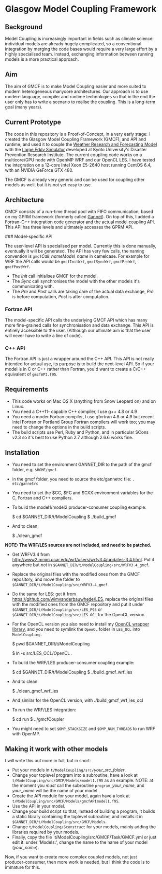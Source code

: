 # Glasgow Model Coupling Framework

## Background

Model Coupling is increasingly important in fields such as climate science: individual models are already hugely complicated, so a conventional integration by merging the code bases would require a very large effort by a highly specialised team. Instead, exchanging information between running models is a more practical approach.

## Aim

The aim of GMCF is to make Model Coupling easier and more suited to modern heterogeneous manycore architectures. Our approach is to use modern language, compiler and runtime technologies so that in the end the user only has to write a scenario to realise the coupling. This is a long-term goal (many years).

## Current Prototype

The code in this repository is a Proof-of-Concept, in a very early stage: I created the Glasgow Model Coupling Framework (GMCF), and API and runtime, and used it to couple the [Weather Research and Forecasting Model](http://www2.mmm.ucar.edu/wrf/users/) with the [Large Eddy Simulator](https://github.com/wimvanderbauwhede/LES) developed at Kyoto University's Disaster Prevention Research Institute. The current coupling code works on a multicore/GPU node with OpenMP WRF and our OpenCL LES. I have tested the integration on a 12-core Intel Xeon E5-2640 host running CentOS 6.4, with an NVIDIA GeForce GTX 480.

The GMCF is already very generic and can be used for coupling other models as well, but it is not yet easy to use.

## Architecture

GMCF consists of a run-time thread pool with FIFO communication, based on my GPRM framework (formerly called [Gannet](https://github.com/wimvanderbauwhede/GannetCode)). On top of this, I added a Fortran-C++ integration code generator and the actual model coupling API. This API has three levels and ultimately accesses the GPRM API.

### Model-specific API

The user-level API is specialised per model. Currently this is done manually, eventually it will be generated. The API has very few calls, the naming convention is `gmcf`_Call_nameModel_name_ in camelcase. For example for WRF the API calls would be `gmcfInitWrf`, `gmcfSyncWrf`, `gmcfPreWrf`, `gmcfPostWrf`.

- The _Init_ call initialises GMCF for the model.
- The _Sync_ call synchronises the model with the other models it's communicating with.
- The _Pre_ and _Post_ calls are taking care of the actual data exchange, _Pre_ is before computation, _Post_ is after computation.  

### Fortran API

The model-specific API calls the underlying GMCF API which has many more fine-grained calls for synchronisation and data exchange. This API is entirely accessible to the user. (Although our ultimate aim is that the user will never have to write a line of code).

### C++ API

The Fortran API is just a wrapper around the C++ API. This API is not really intended for actual use, its purpose is to build the next-level API. So if your model is in C or C++ rather than Fortran, you'd want to create a C/C++ equivalent of `gmcfAPI.f95`.

## Requirements

- This code works on Mac OS X (anything from Snow Leopard on) and on Linux.
- You need a C++11- capable C++ compiler, I use g++ 4.8 or 4.9
- You need a moder Fortran compiler, I use gfortran 4.8 or 4.9 but recent Intel Fortran or Portland Group Fortran compilers will work too; you may need to change the options in the build scripts.
- The build scripts use Perl, Ruby and Python, and in particular SCons v2.3 so it's best to use Python 2.7 although 2.6.6 works fine.

## Installation

- You need to set the environment GANNET_DIR to the path of the gmcf folder, e.g. `$HOME/gmcf`.
- In the gmcf folder, you need to source the etc/gannetrc file: `. etc/gannetrc`
- You need to set the $CC, $FC and $CXX environment variables for the C, Fortran and C++ compilers.

- To build the model1/model2 producer-consumer coupling example:

  $ cd $GANNET_DIR/t/ModelCoupling
  $ ./build_gmcf

- And to clean:

  $ ./clean_gmcf

**NOTE: The WRF/LES sources are not included, and need to be patched.**

- Get WRFV3.4 from http://www2.mmm.ucar.edu/wrf/users/wrfv3.4/updates-3.4.html. Put it anywhere but _not_ in `$GANNET_DIR/t/ModelCoupling/src/WRFV3.4_gmcf`.
- Replace the original files with the modified ones from the GMCF repository, and move the folder to `$GANNET_DIR/t/ModelCoupling/src/WRFV3.4_gmcf`.
- Do the same for LES: get it from https://github.com/wimvanderbauwhede/LES, replace the original files with the modified ones from the GMCF repository and put it under `$GANNET_DIR/t/ModelCoupling/src/LES_F95` or  `$GANNET_DIR/t/ModelCoupling/src/LES_OCL` for the OpenCL version.
- For the OpenCL version you also need to install my [OpenCL wrapper library](https://github.com/wimvanderbauwhede/OpenCLIntegration), and you need to symlink the `OpenCL` folder in `LES_OCL` into `ModelCoupling`:

    $ pwd
    $GANNET_DIR/t/ModelCoupling

    $ ln -s src/LES_OCL/OpenCL .

- To build the WRF/LES producer-consumer coupling example:

    $ cd $GANNET_DIR/t/ModelCoupling
    $ ./build_gmcf_wrf_les

- And to clean:

    $ ./clean_gmcf_wrf_les

- And similar for the OpenCL version, with ./build_gmcf_wrf_les_ocl

- To run the WRF/LES integration:

    $ cd run
    $ ../gmcfCoupler

- You might need to set `$OMP_STACKSIZE` and `$OMP_NUM_THREADS` to run WRF with OpenMP. 


## Making it work with other models

I will write this out more in full, but in short:

- Put your models in `t/ModelCoupling/src/`_your_src_folder_.
- Change your toplevel program into a subroutine, have a look at `t/ModelCoupling/src/GMCF/Models/model1.f95` as an example. NOTE: at the moment you  _must_ call the subroutine `program_`_your_name_, and _your_name_ will be the name of your model.
- Create the API module for your model, again have a look at `t/ModelCoupling/src/GMCF/Models/gmcfAPImodel1.f95`.
- Use the API in your model.
- Change your build script so that, instead of building a program, it builds a static library containing the toplevel subroutine, and installs it in `$GANNET_DIR/t/ModelCoupling/src/GMCF/Models`.
- Change `t/ModelCoupling/Sconstruct` for your models, mainly adding the libraries required by your models.
- Finally, copy the file `t/ModelCoupling/src/GMCF/Task/GMCF.yml or just edit it: under 'Models:', change the name to the name of your model (_your_name_).

Now, if you want to create more complex coupled models, not just producer-consumer, then more work is needed, but I think the code is to immature for this.

